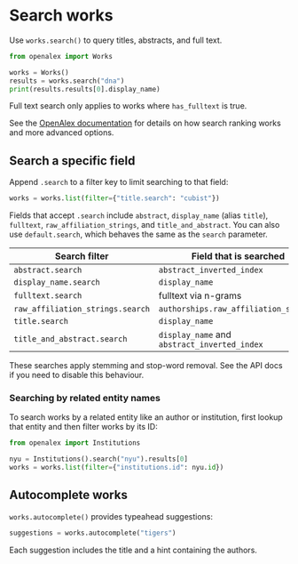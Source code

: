 # Search works

Use `works.search()` to query titles, abstracts, and full text.

```python
from openalex import Works

works = Works()
results = works.search("dna")
print(results.results[0].display_name)
```

Full text search only applies to works where `has_fulltext` is true.

See the [OpenAlex documentation](https://docs.openalex.org/api-entities/works/search-works) for details on how search ranking works and more advanced options.

## Search a specific field

Append `.search` to a filter key to limit searching to that field:

```python
works = works.list(filter={"title.search": "cubist"})
```

Fields that accept `.search` include `abstract`, `display_name` (alias `title`), `fulltext`, `raw_affiliation_strings`, and `title_and_abstract`. You can also use `default.search`, which behaves the same as the `search` parameter.

| Search filter | Field that is searched |
| --- | --- |
| `abstract.search` | `abstract_inverted_index` |
| `display_name.search` | `display_name` |
| `fulltext.search` | fulltext via n-grams |
| `raw_affiliation_strings.search` | `authorships.raw_affiliation_strings` |
| `title.search` | `display_name` |
| `title_and_abstract.search` | `display_name` and `abstract_inverted_index` |

These searches apply stemming and stop-word removal. See the API docs if you need to disable this behaviour.

### Searching by related entity names

To search works by a related entity like an author or institution, first lookup that entity and then filter works by its ID:

```python
from openalex import Institutions

nyu = Institutions().search("nyu").results[0]
works = works.list(filter={"institutions.id": nyu.id})
```

## Autocomplete works

`works.autocomplete()` provides typeahead suggestions:

```python
suggestions = works.autocomplete("tigers")
```

Each suggestion includes the title and a hint containing the authors.
